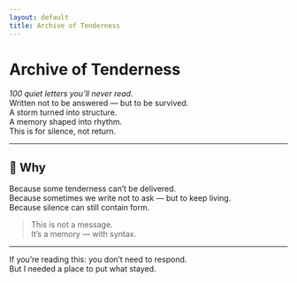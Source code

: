 ```yaml
---
layout: default
title: Archive of Tenderness
---
```


# Archive of Tenderness

*100 quiet letters you’ll never read.*  
Written not to be answered — but to be survived.  
A storm turned into structure.  
A memory shaped into rhythm.  
This is for silence, not return.

---

## 💠 Why

Because some tenderness can’t be delivered.  
Because sometimes we write not to ask — but to keep living.  
Because silence can still contain form.

> This is not a message.  
> It’s a memory — with syntax.

---

If you’re reading this: you don’t need to respond.  
But I needed a place to put what stayed.
